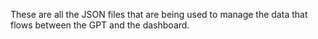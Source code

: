 These are all the JSON files that are being used to manage the data that flows between the GPT and the dashboard. 
